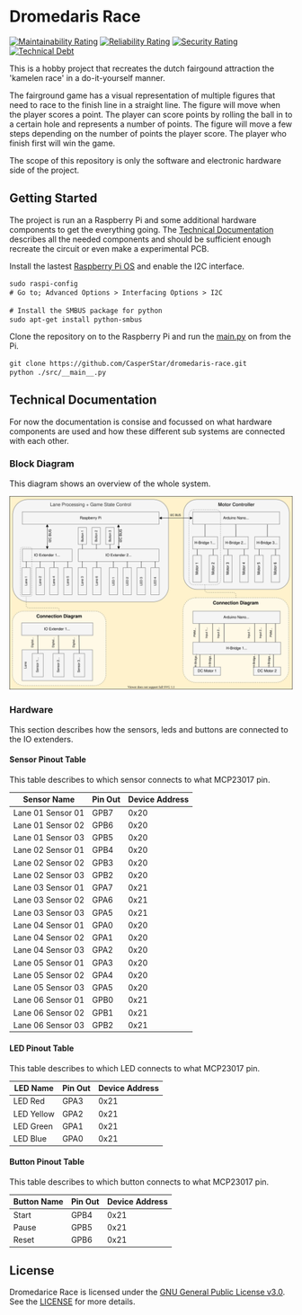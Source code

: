 # Dromedaris Race

[![Maintainability Rating](https://sonarcloud.io/api/project_badges/measure?project=CasperStar_dromedaris-race&metric=sqale_rating)](https://sonarcloud.io/summary/new_code?id=CasperStar_dromedaris-race) [![Reliability Rating](https://sonarcloud.io/api/project_badges/measure?project=CasperStar_dromedaris-race&metric=reliability_rating)](https://sonarcloud.io/summary/new_code?id=CasperStar_dromedaris-race) [![Security Rating](https://sonarcloud.io/api/project_badges/measure?project=CasperStar_dromedaris-race&metric=security_rating)](https://sonarcloud.io/summary/new_code?id=CasperStar_dromedaris-race) [![Technical Debt](https://sonarcloud.io/api/project_badges/measure?project=CasperStar_dromedaris-race&metric=sqale_index)](https://sonarcloud.io/summary/new_code?id=CasperStar_dromedaris-race)

This is a hobby project that recreates the dutch fairgound attraction the 'kamelen race' in a do-it-yourself manner.

The fairground game has a visual representation of multiple figures that need to race to the finish line in a straight line. The figure will move when the player scores a point. The player can score points by rolling the ball in to a certain hole and represents a number of points. The figure will move a few steps depending on the number of points the player score. The player who finish first will win the game.

The scope of this repository is only the software and electronic hardware side of the project.

## Getting Started

The project is run an a Raspberry Pi and some additional hardware components to get the everything going. The [Technical Documentation](#technical-documentation) describes all the needed components and should be sufficient enough recreate the circuit or even make a experimental PCB.

Install the lastest [Raspberry Pi OS](https://www.raspberrypi.com/software/) and enable the I2C interface.

```shell
sudo raspi-config
# Go to; Advanced Options > Interfacing Options > I2C

# Install the SMBUS package for python
sudo apt-get install python-smbus
```

Clone the repository on to the Raspberry Pi and run the [main.py]("src/__main__.py") on from the Pi.

```shell
git clone https://github.com/CasperStar/dromedaris-race.git
python ./src/__main__.py
```

## Technical Documentation

For now the documentation is consise and focussed on what hardware components are used and how these different sub systems are connected with each other.

### Block Diagram

This diagram shows an overview of the whole system.

![BlockDiagram.svg](./docs/BlockDiagram.svg)

### Hardware

This section describes how the sensors, leds and buttons are connected to the IO extenders.

#### Sensor Pinout Table

This table describes to which sensor connects to what MCP23017 pin.

| Sensor Name       | Pin Out | Device Address |
|-------------------|---------|----------------|
| Lane 01 Sensor 01 | GPB7    | 0x20           |
| Lane 01 Sensor 02 | GPB6    | 0x20           |
| Lane 01 Sensor 03 | GPB5    | 0x20           |
| Lane 02 Sensor 01 | GPB4    | 0x20           |
| Lane 02 Sensor 02 | GPB3    | 0x20           |
| Lane 02 Sensor 03 | GPB2    | 0x20           |
| Lane 03 Sensor 01 | GPA7    | 0x21           |
| Lane 03 Sensor 02 | GPA6    | 0x21           |
| Lane 03 Sensor 03 | GPA5    | 0x21           |
| Lane 04 Sensor 01 | GPA0    | 0x20           |
| Lane 04 Sensor 02 | GPA1    | 0x20           |
| Lane 04 Sensor 03 | GPA2    | 0x20           |
| Lane 05 Sensor 01 | GPA3    | 0x20           |
| Lane 05 Sensor 02 | GPA4    | 0x20           |
| Lane 05 Sensor 03 | GPA5    | 0x20           |
| Lane 06 Sensor 01 | GPB0    | 0x21           |
| Lane 06 Sensor 02 | GPB1    | 0x21           |
| Lane 06 Sensor 03 | GPB2    | 0x21           |

#### LED Pinout Table

This table describes to which LED connects to what MCP23017 pin.

| LED Name   | Pin Out | Device Address |
|------------|---------|----------------|
| LED Red    | GPA3    | 0x21           |
| LED Yellow | GPA2    | 0x21           |
| LED Green  | GPA1    | 0x21           |
| LED Blue   | GPA0    | 0x21           |

#### Button Pinout Table

This table describes to which button connects to what MCP23017 pin.

| Button Name | Pin Out | Device Address |
|-------------|---------|----------------|
| Start       | GPB4    | 0x21           |
| Pause       | GPB5    | 0x21           |
| Reset       | GPB6    | 0x21           |

## License

Dromedarice Race is licensed under the [GNU General Public License v3.0](https://www.gnu.org/licenses/gpl-3.0.html). See the [LICENSE](/LICENSE) for more details.
